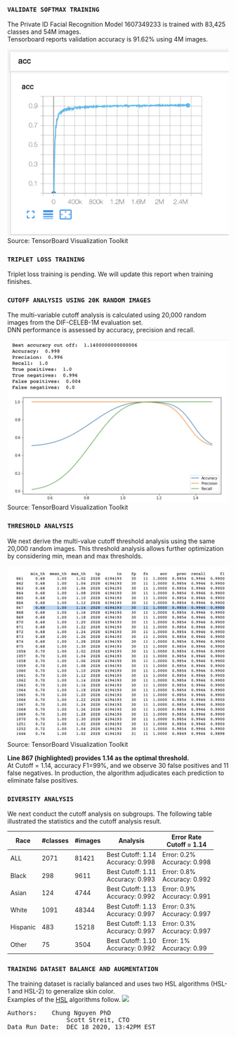 ### `VALIDATE SOFTMAX TRAINING`

The Private ID Facial Recognition Model 1607349233 is trained with 83,425 classes and 54M images. <br>
Tensorboard reports validation accuracy is 91.62% using 4M images. 

![](https://github.com/openinfer/PrivateIdentity/blob/master/images/Exp044_backup_Accuracy.png)<br>Source: TensorBoard Visualization Toolkit

### `TRIPLET LOSS TRAINING` 
Triplet loss training is pending. We will update this report when training finishes.

### `CUTOFF ANALYSIS USING 20K RANDOM IMAGES`

The multi-variable cutoff analysis is calculated using 20,000 random images from the DIF-CELEB-1M evaluation set. <br>DNN performance is assessed by accuracy, precision and recall. 

![](https://github.com/openinfer/PrivateIdentity/blob/master/images/Exp044_backup_Cutoff_Analysis.png) 
Source: TensorBoard Visualization Toolkit

### `THRESHOLD ANALYSIS`

We next derive the multi-value cutoff threshold analysis using the same 20,000 random images. This threshold analysis allows further optimization by considering min, mean and max thresholds.

![](https://github.com/openinfer/PrivateIdentity/blob/master/images/Exp044_backup_Threshold_Analysis.png)
Source: TensorBoard Visualization Toolkit

**Line 867 (highlighted) provides 1.14 as the optimal threshold.**  
At Cutoff = 1.14, accuracy F1=99%, and we observe 30 false positives and 11 false negatives. 
In production, the algorithm adjudicates each prediction to eliminate false positives.

### `DIVERSITY ANALYSIS` 

We next conduct the cutoff analysis on subgroups. 
The following table illustrated the statistics and the cutoff analysis result.

| Race | #classes| #images | Analysis | Error Rate<br>Cutoff = 1.14 |
| ------------- | ------------- | -------------  | ------------- | ------------- |
|  ALL | 2071 | 81421  |  Best Cutoff:  1.14<br>Accuracy:  0.998| Error: 0.2%<br>Accuracy:  0.998 |
|  Black | 298 | 9611  |  Best Cutoff:  1.11<br>Accuracy:  0.993 | Error: 0.8%<br>Accuracy:  0.992 |
|  Asian | 124 | 4744  |  Best Cutoff:  1.13<br>Accuracy:  0.992| Error: 0.9%<br>Accuracy:  0.991 |
|  White | 1091 | 48344  |  Best Cutoff:  1.13<br>Accuracy:  0.997| Error: 0.3%<br>Accuracy:  0.997 |
|  Hispanic | 483 | 15218  |  Best Cutoff:  1.13<br>Accuracy:  0.997| Error: 0.3%<br>Accuracy:  0.997 |
|  Other | 75 | 3504  |  Best Cutoff:  1.10<br>Accuracy:   0.992| Error: 1%<br>Accuracy:  0.99 |

### `TRAINING DATASET BALANCE AND AUGMENTATION`
The training dataset is racially balanced and uses two HSL algorithms (HSL-1 and HSL-2) to generalize skin color.  
Examples of the [HSL](https://en.wikipedia.org/wiki/HSL_and_HSV) algorithms follow.
![](https://github.com/openinfer/PrivateIdentity/blob/master/images/HSL%20Images.png)
<pre>
Authors:  	Chung Nguyen PhD 
                Scott Streit, CTO
Data Run Date:  DEC 18 2020, 13:42PM EST
</pre>

